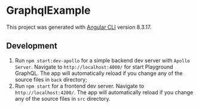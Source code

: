# GraphqlExample

This project was generated with [Angular CLI](https://github.com/angular/angular-cli) version 8.3.17.

## Development
1. Run `npm start:dev-apollo` for a simple backend dev server with `Apollo Server`. Navigate to `http://localhost:4000/` for 
start Playground GraphQL. The app will automatically reload if you change any of the source files in `back` directory;
2. Run `npm start` for a frontend dev server. Navigate to `http://localhost:4200/`. The app will automatically reload if you change any of the source files in `src` directory.
